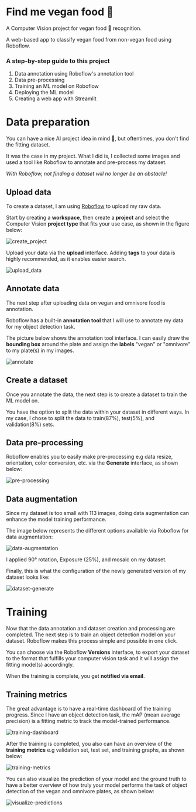 # Find me vegan food 👀 
A Computer Vision project for vegan food 🌱 recognition. 

A web-based app to classify vegan food from non-vegan food using Roboflow. 

### A step-by-step guide to this project 
1. Data annotation using Roboflow's annotation tool
2. Data pre-processing
3. Training an ML model on Roboflow
4. Deploying the ML model
5. Creating a web app with Streamlit 


# Data preparation 

You can have a nice AI project idea in mind 🚀, but oftentimes, you don't find the fitting dataset. 

It was the case in my project. What I did is, I collected some images and used a tool like Roboflow to annotate and pre-process my dataset.

*With Roboflow, not finding a dataset will no longer be an obstacle!*

## Upload data 

To create a dataset, I am using [Roboflow](https://app.roboflow.com/) to upload my raw data. 

Start by creating a **workspace**, then create a **project** and select the Computer Vision **project type** that fits your use case, as shown in the figure below: 

![create_project](/docs/create-project.png)

Upload your data via the **upload** interface. Adding **tags** to your data is highly recommended, as it enables easier search. 

![upload_data](/docs/uploaded-data.png)

## Annotate data 

The next step after uploading data on vegan and omnivore food is annotation. 

Roboflow has a built-in **annotation tool** that I will use to annotate my data for my object detection task. 

The picture below shows the annotation tool interface. I can easily draw the **bounding box** around the plate and assign the **labels** "vegan" or "omnivore" to my plate(s) in my images. 

![annotate](/docs/annotate.png)

## Create a dataset 

Once you annotate the data, the next step is to create a dataset to train the ML model on. 

You have the option to split the data within your dataset in different ways. In my case, I chose to split the data to train(87%), test(5%), and validation(8%) sets. 

## Data pre-processing 

Roboflow enables you to easily make pre-processing e.g data resize, orientation, color conversion, etc. via the **Generate** interface, as shown below: 

![pre-processing](/docs/pre-processing.png)

## Data augmentation 

Since my dataset is too small with 113 images, doing data augmentation can enhance the model training performance.

The image below represents the different options available via Roboflow for data augmentation: 

![data-augmentation](/docs/augmentation.png)

I applied 90° rotation, Exposure (25%), and mosaic on my dataset. 

Finally, this is what the configuration of the newly generated version of my dataset looks like: 

![dataset-generate](/docs/dataset-config.png)

# Training 

Now that the data annotation and dataset creation and processing are completed. The next step is to train an object detection model on your dataset. Roboflow makes this process simple and possible in one click.

You can choose via the Roboflow **Versions** interface, to export your dataset to the format that fulfills your computer vision task and it will assign the fitting model(s) accordingly. 

When the training is complete, you get **notified via email**. 

## Training metrics
The great advantage is to have a real-time dashboard of the training progress. 
Since I have an object detection task, the mAP (mean average precision) is a fitting metric to track the model-trained performance. 

![training-dashboard](/docs/training.gif)

After the training is completed, you also can have an overview of the **training metrics** e.g validation set, test set, and training graphs, as shown below: 

![training-metrics](/docs/train-metrics.png)

You can also visualize the prediction of your model and the ground truth to have a better overview of how truly your model performs the task of object detection of the vegan and omnivore plates, as shown below: 

![visualize-predictions](/docs/predictions.gif)



